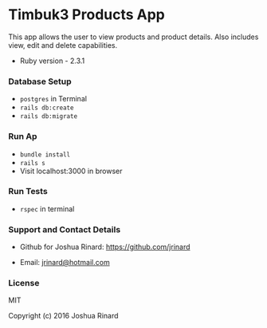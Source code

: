 # Timbuk3 Products App

This app allows the user to view products and product details. Also includes view, edit and delete capabilities.

* Ruby version - 2.3.1

### Database Setup

 * `postgres` in Terminal
 * `rails db:create`
 * `rails db:migrate`

### Run Ap
* `bundle install`
* `rails s`
* Visit localhost:3000 in browser

### Run Tests

* `rspec` in terminal


### Support and Contact Details

* Github for Joshua Rinard: https://github.com/jrinard

* Email: jrinard@hotmail.com

### License

MIT

Copyright (c) 2016 Joshua Rinard
